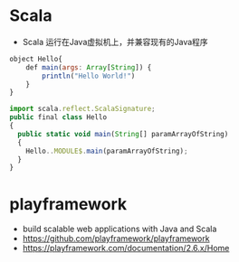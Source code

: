 # Scala

- Scala 运行在Java虚拟机上，并兼容现有的Java程序

```javascript
object Hello{
    def main(args: Array[String]) {
        println("Hello World!")
    }
}

import scala.reflect.ScalaSignature;
public final class Hello
{
  public static void main(String[] paramArrayOfString)
  {
    Hello..MODULE$.main(paramArrayOfString);
  }
}
```

# playframework

- build scalable web applications with Java and Scala
- <https://github.com/playframework/playframework>
- <https://playframework.com/documentation/2.6.x/Home>
